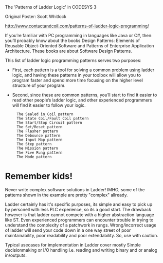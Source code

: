 The 'Patterns of Ladder Logic' in CODESYS 3

Original Poster: Scott Whitlock

http://www.contactandcoil.com/patterns-of-ladder-logic-programming/

If you’re familiar with PC programming in languages like Java or C#, then you’ll probably know about the books Design Patterns: Elements of Reusable Object-Oriented Software and Patterns of Enterprise Application Architecture. These books are about Software Design Patterns.

This list of ladder logic programming patterns serves two purposes: 

* First, each pattern is a tool for solving a common problem using ladder logic, and having these patterns in your toolbox will allow you to program faster and spend more time focusing on the higher level structure of your program. 

* Second, since these are common patterns, you’ll start to find it easier to read other people’s ladder logic, and other experienced programmers will find it easier to follow your logic.

        The Sealed in Coil pattern
        The State Coil/Fault Coil pattern
        The Start/Stop Circuit pattern
        The Set/Reset pattern
        The Flasher pattern
        The Debounce pattern
        The Input Map pattern
        The Step pattern
        The Mission pattern
        The Five Rung pattern
        The Mode pattern
     

# Remember kids!
Never write complex software solutions in Ladder! 
IMHO, some of the patterns shown in the example are pretty "complex" allready.

Ladder certainly has it's specific purposes, its simple and easy to pick up by personell with less PLC experience, so its a good start.
The drawback however is that ladder cannot compete with a higher abstraction language like ST. Even experienced programmers can encounter trouble in trying to understand the complexity of a patchwork in rungs. Wrong/incorrect usage of ladder will send your code down in a one way street of poor maintainability, poor readability and poor extendability. So, use with caution.

Typical usecases for implementation in Ladder cover mostly Simple decisionmaking or I/O handling i.e. reading and writing binary and or analog in/outputs. 
